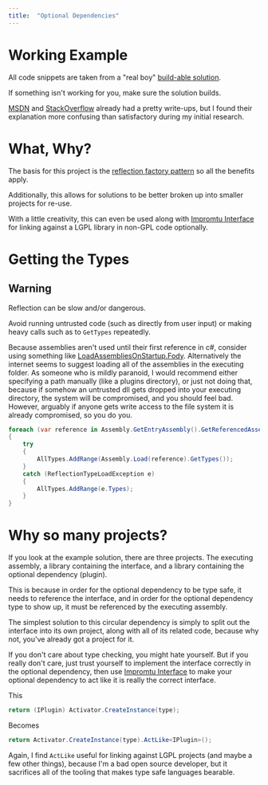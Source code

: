```yaml
---
title:  "Optional Dependencies"
---
```


# Working Example

All code snippets are taken from a "real boy" [build-able solution](https://github.com/dmorrison42/net-core-optional-dependencies).

If something isn't working for you, make sure the solution builds.

[MSDN](https://msdn.microsoft.com/en-us/library/ms972962.aspx?f=255&MSPPError=-2147217396) and [StackOverflow](https://stackoverflow.com/a/1422271/8999186) already had a pretty write-ups, but I found their explanation more confusing than satisfactory during my initial research.

# What, Why?

The basis for this project is the [reflection factory pattern](reflection-factory) so all the benefits apply.

Additionally, this allows for solutions to be better broken up into smaller projects for re-use.

With a little creativity, this can even be used along with [Impromtu Interface](https://github.com/ekonbenefits/impromptu-interface) for linking against a LGPL library in non-GPL code optionally.

# Getting the Types

## Warning

Reflection can be slow and/or dangerous.

Avoid running untrusted code (such as directly from user input) or making heavy calls such as to `GetTypes` repeatedly.

Because assemblies aren't used until their first reference in c#, consider using something like [LoadAssembliesOnStartup.Fody](https://github.com/Fody/LoadAssembliesOnStartup). Alternatively the internet seems to suggest loading all of the assemblies in the executing folder.
As someone who is mildly paranoid, I would recommend either specifying a path manually (like a plugins directory), or just not doing that, because if somehow an untrusted dll gets dropped into your executing directory, the system will be compromised, and you should feel bad.
However, arguably if anyone gets write access to the file system it is already compromised, so you do you.

```c#
foreach (var reference in Assembly.GetEntryAssembly().GetReferencedAssemblies())
{
    try
    {
        AllTypes.AddRange(Assembly.Load(reference).GetTypes());
    }
    catch (ReflectionTypeLoadException e)
    {
        AllTypes.AddRange(e.Types);
    }
}
```

# Why so many projects?

If you look at the example solution, there are three projects. The executing assembly, a library containing the interface, and a library containing the optional dependency (plugin).

This is because in order for the optional dependency to be type safe, it needs to reference the interface, and in order for the optional dependency type to show up, it must be referenced by the executing assembly.

The simplest solution to this circular dependency is simply to split out the interface into its own project, along with all of its related code, because why not, you've already got a project for it.

If you don't care about type checking, you might hate yourself. But if you really don't care, just trust yourself to implement the interface correctly in the optional dependency, then use [Impromtu Interface](https://github.com/ekonbenefits/impromptu-interface) to make your optional dependency to act like it is really the correct interface.

This

```c#
return (IPlugin) Activator.CreateInstance(type);
```

Becomes

```c#
return Activator.CreateInstance(type).ActLike<IPlugin>();
```

Again, I find `ActLike` useful for linking against LGPL projects (and maybe a few other things), because I'm a bad open source developer, but it sacrifices all of the tooling that makes type safe languages bearable.
